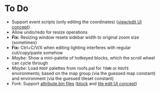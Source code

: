 # To Do

* Support event scripts (only editing the coordinates) ([view/edit UI concept](https://i.imgur.com/YwtFzlZ.png))
* Allow undo/redo for resize operations
* **Fix:** Resizing window resets sidebar width to original zoom size (sometimes)
* **Fix:** Ctrl+C/V/X when editing lighting interferes with regular cut/copy/paste somehow
* *Maybe:* Show a mini-palette of hotkeyed blocks, which the scroll wheel can cycle through
* *Maybe:* Load `ROOF` palettes from roofs.pal for `TOWN` or `ROUTE` environments; based on the map group (via the guessed map constant) and environment (via the guessed tileset constant)
* *Fork:* Support [attribute.bin files](https://github.com/pret/pokecrystal/wiki/Allow-tiles-to-have-different-attributes-in-different-blocks-\(including-X-and-Y-flip\)) ([block](https://i.imgur.com/8Ln84ka.png) and [tile edit UI concept](https://i.imgur.com/ioziA8P.png))
